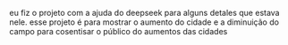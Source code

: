 eu fiz o projeto com a ajuda do deepseek para alguns detales que estava nele.
esse projeto é para mostrar o aumento do cidade e a diminuição do campo para cosentisar o público do aumentos das cidades
